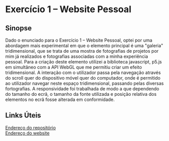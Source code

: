 # Exercício 1 – Website Pessoal
## Sinopse
Dado o enunciado para o Exercício 1 – Website Pessoal, optei por uma abordagem mais experimental em que o elemento principal é uma "galeria" tridimensional, que se trata de uma mostra de fotografias de projetos por mim já realizados e fotografias associadas com a minha experiência pessoal. Para a criação deste elemento utilizei a biblioteca javascript, p5.js em simultâneo com a API WebGL que me permitiu criar um efeito tridimensional. A interação com o utilizador passa pela navegação através do scroll quer do dispositivo móvel quer do computador, onde é permitido ao utilizador navegar neste espaço tridimensional, passando pelas diversas fortografias. A responsividade foi trabalhada de modo a que dependendo do tamanho do ecrã, o tamanho da fonte utilizada e posição relativa dos elementos no ecrã fosse alterada em conformidade.

## Links Úteis
[Endereço do repositório](https://github.com/franciscofrodrigues/franciscofrodrigues.github.io)<br>
[Endereço do website](https://franciscofrodrigues.github.io/WebsitePessoal)
